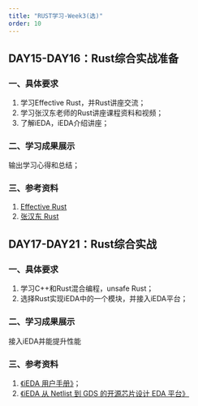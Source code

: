 ```yaml
---
title: "RUST学习-Week3(选)"
order: 10
---
```

## DAY15-DAY16：Rust综合实战准备

### 一、具体要求

1. 学习Effective Rust，并Rust讲座交流；
2. 学习张汉东老师的Rust讲座课程资料和视频；
3. 了解iEDA，iEDA介绍讲座；

### 二、学习成果展示

输出学习心得和总结；

### 三、参考资料

1. [Effective Rust](https://www.lurklurk.org/effective-rust)
2. [张汉东 Rust](https://ieda.yuque.com/g/kzqyb5/lfqbw8/folder/34500773)

## DAY17-DAY21：Rust综合实战

### 一、具体要求

1. 学习C++和Rust混合编程，unsafe Rust；
2. 选择Rust实现iEDA中的一个模块，并接入iEDA平台；

### 二、学习成果展示

接入iEDA并能提升性能

### 三、参考资料

1. [《iEDA 用户手册》](https://gitee.com/oscc-project/iEDA/blob/master/docs/user_guide/iEDA_user_guide.md)；
2. [《iEDA 从 Netlist 到 GDS 的开源芯片设计 EDA 平台》](https://gitee.com/oscc-project/iEDA/blob/master/README.md)
